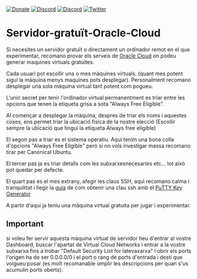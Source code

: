 [![Donate](https://img.shields.io/badge/donate-paypal-yellowgreen.svg)](https://www.paypal.com/donate/?hosted_button_id=EFVMSRHVBNJP4)
[![Discord](https://img.shields.io/discord/432663330281226270?color=728ED5&logo=discord&label=discord)](https://discord.gg/ahVq54p)
[![Discord](https://img.shields.io/badge/%3CServer%3E-%237289DA.svg?style=for-the-badge&logo=discord&logoColor=white)](https://discord.gg/ahVq54p)
[![Twitter](https://img.shields.io/discord/432663330281226270?color=728ED5&logo=twitter&label=twitter)](https://twitter.com/4Xsample)


# Servidor-gratuït-Oracle-Cloud
 
Si necesites un servidor gratuït o directament un ordinador remot en el que experimentar, recomano provar els serveis de [Oracle Cloud](https://www.oracle.com/cloud/) on podeu generar maquines virtuals gratuites.

Cada usuari pot escollir una o mes màquines virtuals. (quant mes potent sigui la màquina menys maquines pots desplegar). Personalment recomano desplegar una sola màquina virtual tant potent com pogueu.

L'unic secret per tenir l'ordinador virtual permanentment es triar entre les opcions que tenen la etiqueta grisa a sota "Always Free Eligible".

Al començar a desplegar la màquina, despres de triar els noms i aquestes coses, ens permet triar la ubicació fisica de la nostre elecció (Escollir sempre la ubicació que tingui la etiqueta Always free eligible)

El segon pas a triar es el sistema operatiu. Aquì tenim una bona colla d'opcions "Always Free Eligible" però si no vols investigar massa recomano tirar per Canonical Ubuntu.

El tercer pas ja es triar detalls com les subxarxesnecesaries etc... tot això pot quedar per defecte.

El quart pas es el mes extrany, afegir les claus SSH, aquì recomano calma i tranquilitat i llegir la [guia](https://docs.oracle.com/en-us/iaas/Content/Compute/Tasks/managingkeypairs.htm) de com obtenir una clau ssh amb el [PuTTY Key Generator](https://www.puttygen.com/)

A partir d'aquí ja teniu una màquina virtual gratuita per jugar i experimentar.

## Important
si voleu fer servir aquesta màquina virtual de servidor heu d'entrar al vostre Dashboard, buscar l'apartat de Virtual Cloud Networks i entrar a la vostre subxarxa fins a trobar "Default Security List for latevaxarxa" i obrir els ports l'origen ha de ser 0.0.0.0/0 i el port o rang de ports d'entrada i desti que volgueu posar (es molt recomanable omplir les descripcions per quan s'us acumulin ports oberts).
